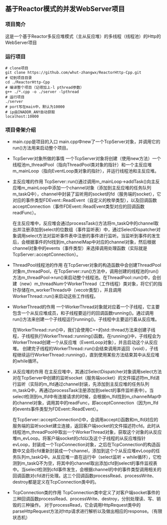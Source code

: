## 基于Reactor模式的并发WebServer项目

### 项目简介

这是一个基于Reactor多反应堆模式（主从反应堆）的多线程（线程池）的Http的WebServer项目

### 运行项目

```shell
# clone项目
git clone https://github.com/whut-zhangwx/ReactorHttp-Cpp.git
# 切到项目目录
cd ./ReactorHttp-Cpp
# 编译整个项目（记得加上-l pthread参数）
g++ ./*.cpp -o ./server -lpthread
# 运行项目
./server
# port写在main中，默认为10000
# ip由INADDR_ANY自动获取
localhost:10000
```

### 项目骨架介绍

- main.cpp是项目的入口
  main.cpp中new了一个TcpServer对象，并调用它的run()方法用来启动整个项目。

- TcpServer对象所做的事情
  一个TcpServer对象将创建（使用new方法）一个线程池m_threadPool（指向ThreadPool类对象的指针）和一个主反应堆m_mainLoop（指向EventLoop类对象的指针），并运行线程池和主反应堆。

- 主反应堆的作用
  TcpServer::run()通过调用m_mainLoop->addTask()向主反应堆m_mainLoop中添加一个channel对象（添加到主反应堆的任务队列m_taskQ中），channel中封装了监听用的socket的fd（服务端的socket），它对应的事件类型FDEvent::ReadEvent（自定义的枚举类型），以及回调函数acceptConnection（事件FDEvent::ReadEvent类型对应的回调函数readFunc）。
  
  在主反应堆中，反应堆会通过processTask()方法将m_taskQ中的channel取出并注册添加到select的位数组（事件监听表）中，通过SelectDispatcher对象调用select方法对监听事件表中注册的事件进行监听。当监听到事件的发生后，会根据事件的fd找到m_channelMap中对应的channel对象，然后根据channel对象中的events（事件类型）来选择调用处理函数（实际就是TcpServer::acceptConnection）。

- ThreadPool线程池的作用
  在TcpServer对象的构造函数中会创建ThreadPool对象m_threadPool，在TcpServer::run()方法中，调用创建的线程池的run()方法m_threadPool->run()来启动整个线程池。在ThreadPool::run()中，会创建（new）m_threadNum个WorkerThread（工作线程）类对象，将它们的指针存储在m_workerThreads中（vecotr类型），并且调用WorkerThread::run()来启动这些工作线程。

- WorkerThread的作用
  一个WorkerThread对象就对应着一个子线程，它主要包含一个从反应堆成员，和子线程要运行的回调函数running()。通过调用run()方法来创建一个子线程运行running()。子线程中主要运行着从反应堆。

  在WorkerThread::run()中，我们会使用C++的std::thread方法来创建子线程，子线程执行WorkerThread::running()函数。在running()中，子线程会为WorkerThread创建一个从反应堆（EventLoop对象），并且启动这个从反应堆。
  创建完子线程的WorkerThread::run()会结束调用并返回（void），子线程继续运行WorkerThread::running()，直到使用某些方法结束其中从反应堆的while循环。

- 从反应堆的作用
  在主反应堆中，其通过SelectDispatcher对象调用select方法对在TcpServer中创建的监听socket（服务端socket）的文件描述符m_lfd进行监听（实际的m_lfd通过channel封装，先添加到主反应堆的任务队列m_taskQ中，再通过processTask注册添加到select的事件监听表中）。当select检测到m_lfd中有连接请求的时候，会根据m_lfd找到m_channelMap中的channel对象，调用其中的readFunc，即acceptConnection（因为m_lfd的events事件类型为FDEvent::ReadEvent）。

  在TcpServer::acceptConnection()中，会调用accept()函数和m_lfd对应的服务端的监听socket建立连接，返回客户端socket的文件描述符cfd。此时从线程池m_threadPool中取出一个WorkerThread对象，获取这个对象的从反应堆m_evLoop。将客户端socket的cfd以及这个子线程的从反应堆指针evLoop，封装成一个TcpConnection对象，之后在TcpConnection的构造函数中又会将cfd重新封装成一个channel，添加到这个个从反应堆evLoop的任务队列m_taskQ中。从反应堆一直在运行中（select监听 + while循环），它检测到m_taskQ不为空，将其中的channel取出添加cfd到select的事件监视表中。当select检测到cfd事件发生，会根据channel的中的事件类型调用相关的回调函数对cfd进行处理。这三个回调函数processRead、processWrite、destroy都是定义在TcpConnection类中的。

- TcpConnection类的作用
  TcpConnection类中定义了对客户端socket事件的三种回调函数processRead、processWrite、destroy，分别处理读、写、销毁的三种操作。
  对于processRead，它会调用HttpRequest类中的parseHttpRequest方法对http请求进行解析以及做出相应的response。（有限状态机）
